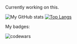 Currently working on this.

![My GitHub stats](https://github-readme-stats.vercel.app/api?username=gXLg&theme=dark&show_icons=true)
[![Top Langs](https://github-readme-stats.vercel.app/api/top-langs/?username=gXLg&layout=compact)](https://github.com/anuraghazra/github-readme-stats)

My badges:

![codewars](https://www.codewars.com/users/Kemuri/badges/micro)

<!--
**gXLg/gXLg** is a ✨ _special_ ✨ repository because its `README.md` (this file) appears on your GitHub profile.

Here are some ideas to get you started:

- 🔭 I’m currently working on ...
- 🌱 I’m currently learning ...
- 👯 I’m looking to collaborate on ...
- 🤔 I’m looking for help with ...
- 💬 Ask me about ...
- 📫 How to reach me: ...
- 😄 Pronouns: ...
- ⚡ Fun fact: ...
-->
